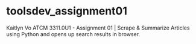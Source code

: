 # toolsdev_assignment01
Kaitlyn Vo
ATCM 3311.0U1 - Assignment 01 | Scrape & Summarize Articles using Python and opens up search results in browser. 
